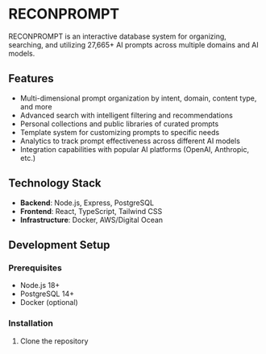 # RECONPROMPT

RECONPROMPT is an interactive database system for organizing, searching, and utilizing 27,665+ AI prompts across multiple domains and AI models.

## Features

- Multi-dimensional prompt organization by intent, domain, content type, and more
- Advanced search with intelligent filtering and recommendations
- Personal collections and public libraries of curated prompts
- Template system for customizing prompts to specific needs
- Analytics to track prompt effectiveness across different AI models
- Integration capabilities with popular AI platforms (OpenAI, Anthropic, etc.)

## Technology Stack

- **Backend**: Node.js, Express, PostgreSQL
- **Frontend**: React, TypeScript, Tailwind CSS
- **Infrastructure**: Docker, AWS/Digital Ocean

## Development Setup

### Prerequisites
- Node.js 18+
- PostgreSQL 14+
- Docker (optional)

### Installation

1. Clone the repository
